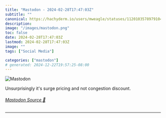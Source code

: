 ```yaml
---
title: "Mastodon - 2024-02-28T17:47:03Z"
subtitle: ""
canonical: https://hachyderm.io/users/mweagle/statuses/112010357897910440
description:
image: "/images/mastodon.png"
toc: false
date: 2024-02-28T17:47:03Z
lastmod: 2024-02-28T17:47:03Z
image: ""
tags: ["Social Media"]

categories: ["mastodon"]
# generated: 2024-12-22T19:57:25-08:00
---
```

![Mastodon](/images/mastodon.png)

<p>Unsurprisingly it&#39;s surge pricing and not congestion discount.</p>


###### [Mastodon Source 🐘](https://hachyderm.io/@mweagle/112010357897910440)

___
